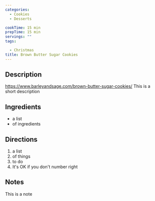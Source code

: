 ```yaml
---
categories:
  - Cookies
  - Desserts

cookTime: 15 min
prepTime: 15 min
servings: "" 
tags:

  - Christmas
title: Brown Butter Sugar Cookies
---
```


## Description 
https://www.barleyandsage.com/brown-butter-sugar-cookies/
This is a short description

## Ingredients

* a list 
* of ingredients 

## Directions

1. a list
2. of things
3. to do
3. It's OK if you don't number right

## Notes 

This is a note
